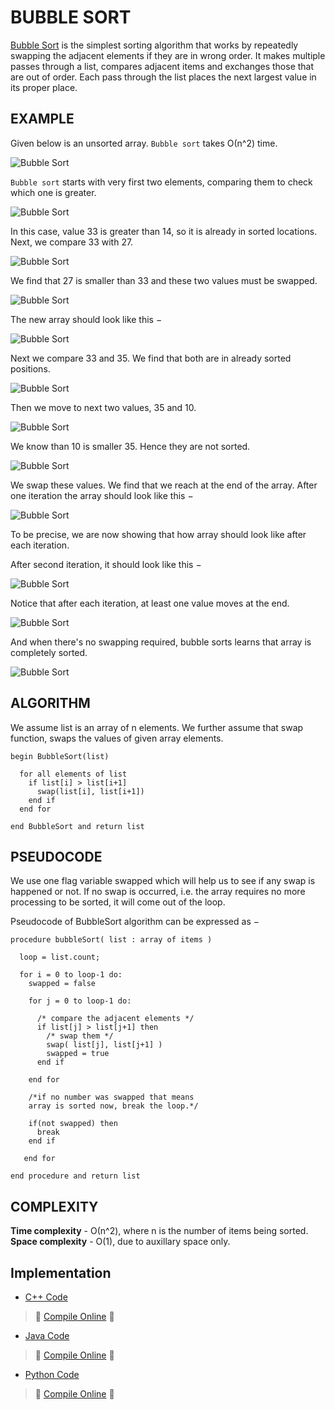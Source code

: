 # BUBBLE SORT

[Bubble Sort](https://en.wikipedia.org/wiki/Bubble_sort) is the simplest sorting algorithm that works by repeatedly swapping the adjacent elements if they are in wrong order. It makes multiple passes through a list, compares adjacent items and exchanges those that are out of order. Each pass through the list places the next largest value in its proper place.

## EXAMPLE

Given below is an unsorted array. `Bubble sort` takes Ο(n^2) time.

![Bubble Sort](http://www.tutorialspoint.com/data_structures_algorithms/images/bubble_sort_0.jpg)

`Bubble sort` starts with very first two elements, comparing them to check which one is greater.

![Bubble Sort](http://www.tutorialspoint.com/data_structures_algorithms/images/bubble_sort_1.jpg)

In this case, value 33 is greater than 14, so it is already in sorted locations. Next, we compare 33 with 27.

![Bubble Sort](http://www.tutorialspoint.com/data_structures_algorithms/images/bubble_sort_2.jpg)

We find that 27 is smaller than 33 and these two values must be swapped.

![Bubble Sort](http://www.tutorialspoint.com/data_structures_algorithms/images/bubble_sort_3.jpg)

The new array should look like this −

![Bubble Sort](http://www.tutorialspoint.com/data_structures_algorithms/images/bubble_sort_4.jpg)

Next we compare 33 and 35. We find that both are in already sorted positions.

![Bubble Sort](http://www.tutorialspoint.com/data_structures_algorithms/images/bubble_sort_5.jpg)

Then we move to next two values, 35 and 10.

![Bubble Sort](http://www.tutorialspoint.com/data_structures_algorithms/images/bubble_sort_6.jpg)

We know than 10 is smaller 35. Hence they are not sorted.

![Bubble Sort](http://www.tutorialspoint.com/data_structures_algorithms/images/bubble_sort_7.jpg)

We swap these values. We find that we reach at the end of the array. After one iteration the array should look like this −

![Bubble Sort](http://www.tutorialspoint.com/data_structures_algorithms/images/bubble_sort_8.jpg)

To be precise, we are now showing that how array should look like after each iteration.

After second iteration, it should look like this −

![Bubble Sort](http://www.tutorialspoint.com/data_structures_algorithms/images/bubble_sort_9.jpg)

Notice that after each iteration, at least one value moves at the end.

![Bubble Sort](http://www.tutorialspoint.com/data_structures_algorithms/images/bubble_sort_10.jpg)

And when there's no swapping required, bubble sorts learns that array is completely sorted.

![Bubble Sort](http://www.tutorialspoint.com/data_structures_algorithms/images/bubble_sort_11.jpg)

## ALGORITHM

We assume list is an array of n elements. We further assume that swap function, swaps the values of given array elements.

```
begin BubbleSort(list)

  for all elements of list
    if list[i] > list[i+1]
      swap(list[i], list[i+1])
    end if
  end for

end BubbleSort and return list
```

## PSEUDOCODE

We use one flag variable swapped which will help us to see if any swap is happened or not. If no swap is occurred, i.e. the array requires no more processing to be sorted, it will come out of the loop.

Pseudocode of BubbleSort algorithm can be expressed as −

```
procedure bubbleSort( list : array of items )

  loop = list.count;

  for i = 0 to loop-1 do:
    swapped = false

    for j = 0 to loop-1 do:

      /* compare the adjacent elements */   
      if list[j] > list[j+1] then
        /* swap them */
        swap( list[j], list[j+1] )		 
        swapped = true
      end if

    end for

    /*if no number was swapped that means
    array is sorted now, break the loop.*/

    if(not swapped) then
      break
    end if

   end for

end procedure and return list
```

## COMPLEXITY

**Time complexity**  - О(n^2), where n is the number of items being sorted.
**Space complexity** - O(1), due to auxillary space only.

## Implementation

- [C++ Code](https://github.com/jainaman224/Algo_Ds_Notes/blob/master/Bubble_Sort/Bubble_Sort.cpp)
> :rocket: [Compile Online](https://repl.it/C4eS) :rocket:

- [Java Code](https://github.com/jainaman224/Algo_Ds_Notes/blob/master/Bubble_Sort/Bubble_Sort.java)
> :rocket: [Compile Online](https://repl.it/C4eX) :rocket:

- [Python Code](https://github.com/jainaman224/Algo_Ds_Notes/blob/master/Bubble_Sort/Bubble_Sort.py)
> :rocket: [Compile Online](https://repl.it/C4eV) :rocket:
